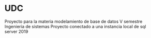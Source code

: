 # UDC
 Proyecto para la materia modelamiento de base de datos V semestre Ingenieria de sistemas
 Proyecto conectado a una instancia local de sql server 2019
